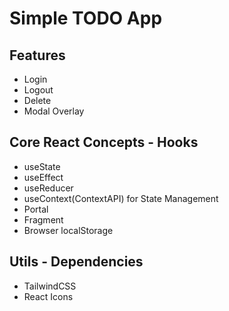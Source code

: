# Simple TODO App

## Features

- Login
- Logout
- Delete
- Modal Overlay

## Core React Concepts - Hooks

- useState
- useEffect
- useReducer
- useContext(ContextAPI) for State Management
- Portal
- Fragment
- Browser localStorage

## Utils - Dependencies

- TailwindCSS
- React Icons
